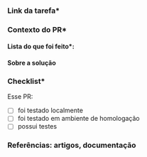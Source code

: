 <!--
Items marcados com (*) são obrigatórios
-->

### Link da tarefa*
<!-- 
[Título da tarefa]()
[Figma]()
-->

### Contexto do PR*
<!-- 
Use esse espaço para explicar brevemente aos revisores o que eles precisam saber para conseguir revisar o seu PR
-->

#### Lista do que foi feito*:
<!-- 
Exemplo:
- [ ] Adiciona o componente Button
- [ ] Atualiza a lib de cores
-->

#### Sobre a solução
<!--
Use esse espaço, caso necessário, para explicar o porquê de ter seguido com essa solução
-->

### Checklist*
Esse PR:
- [ ] foi testado localmente
- [ ] foi testado em ambiente de homologação
- [ ] possui testes

### Referências: artigos, documentação
<!--
Se você precisou usar referências para conseguir chegar à solução,
compartilhe com os revisores.
-->
